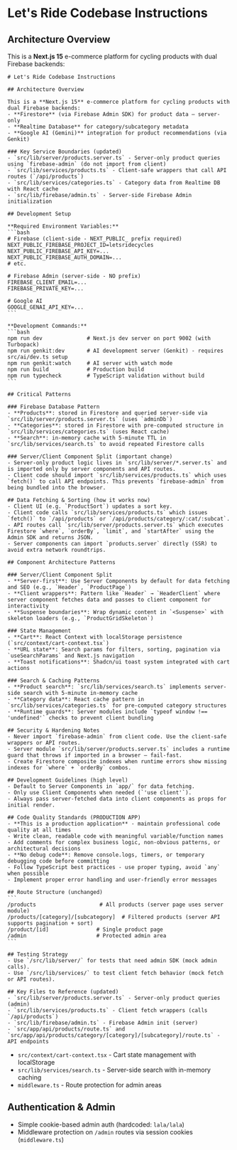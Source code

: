 # Let's Ride Codebase Instructions

## Architecture Overview

This is a **Next.js 15** e-commerce platform for cycling products with dual Firebase backends:
````instructions
# Let's Ride Codebase Instructions

## Architecture Overview

This is a **Next.js 15** e-commerce platform for cycling products with dual Firebase backends:
- **Firestore** (via Firebase Admin SDK) for product data — server-only
- **Realtime Database** for category/subcategory metadata  
- **Google AI (Gemini)** integration for product recommendations (via Genkit)

### Key Service Boundaries (updated)
- `src/lib/server/products.server.ts` - Server-only product queries using `firebase-admin` (do not import from client)
- `src/lib/services/products.ts` - Client-safe wrappers that call API routes (`/api/products`)
- `src/lib/services/categories.ts` - Category data from Realtime DB with React cache
- `src/lib/firebase/admin.ts` - Server-side Firebase Admin initialization

## Development Setup

**Required Environment Variables:**
```bash
# Firebase (client-side - NEXT_PUBLIC_ prefix required)
NEXT_PUBLIC_FIREBASE_PROJECT_ID=letsridecycles
NEXT_PUBLIC_FIREBASE_API_KEY=...
NEXT_PUBLIC_FIREBASE_AUTH_DOMAIN=...
# etc.

# Firebase Admin (server-side - NO prefix)
FIREBASE_CLIENT_EMAIL=...
FIREBASE_PRIVATE_KEY=...

# Google AI
GOOGLE_GENAI_API_KEY=...
```

**Development Commands:**
```bash
npm run dev              # Next.js dev server on port 9002 (with Turbopack)
npm run genkit:dev       # AI development server (Genkit) - requires src/ai/dev.ts setup
npm run genkit:watch     # AI server with watch mode
npm run build            # Production build
npm run typecheck        # TypeScript validation without build
```

## Critical Patterns

### Firebase Database Pattern
- **Products**: stored in Firestore and queried server-side via `src/lib/server/products.server.ts` (uses `adminDb`)
- **Categories**: stored in Firestore with pre-computed structure in `src/lib/services/categories.ts` (uses React cache)
- **Search**: in-memory cache with 5-minute TTL in `src/lib/services/search.ts` to avoid repeated Firestore calls

### Server/Client Component Split (important change)
- Server-only product logic lives in `src/lib/server/*.server.ts` and is imported only by server components and API routes.
- Client code should import `src/lib/services/products.ts` which uses `fetch()` to call API endpoints. This prevents `firebase-admin` from being bundled into the browser.

## Data Fetching & Sorting (how it works now)
- Client UI (e.g. `ProductSort`) updates a sort key.
- Client code calls `src/lib/services/products.ts` which issues `fetch()` to `/api/products` or `/api/products/category/:cat/:subcat`.
- API routes call `src/lib/server/products.server.ts` which executes Firestore `where`, `orderBy`, `limit`, and `startAfter` using the Admin SDK and returns JSON.
- Server components can import `products.server` directly (SSR) to avoid extra network roundtrips.

## Component Architecture Patterns

### Server/Client Component Split
- **Server-first**: Use Server Components by default for data fetching and SEO (e.g., `Header`, `ProductPage`)
- **Client wrappers**: Pattern like `Header` → `HeaderClient` where server component fetches data and passes to client component for interactivity
- **Suspense boundaries**: Wrap dynamic content in `<Suspense>` with skeleton loaders (e.g., `ProductGridSkeleton`)

### State Management
- **Cart**: React Context with localStorage persistence (`src/context/cart-context.tsx`)
- **URL state**: Search params for filters, sorting, pagination via `useSearchParams` and Next.js navigation
- **Toast notifications**: Shadcn/ui toast system integrated with cart actions

### Search & Caching Patterns
- **Product search**: `src/lib/services/search.ts` implements server-side search with 5-minute in-memory cache
- **Category data**: React cache pattern in `src/lib/services/categories.ts` for pre-computed category structures
- **Runtime guards**: Server modules include `typeof window !== 'undefined'` checks to prevent client bundling

## Security & Hardening Notes
- Never import `firebase-admin` from client code. Use the client-safe wrappers or API routes.
- Server module `src/lib/server/products.server.ts` includes a runtime guard that throws if imported in a browser — fail-fast.
- Create Firestore composite indexes when runtime errors show missing indexes for `where` + `orderBy` combos.

## Development Guidelines (high level)
- Default to Server Components in `app/` for data fetching.
- Only use Client Components when needed (`'use client'`).
- Always pass server-fetched data into client components as props for initial render.

## Code Quality Standards (PRODUCTION APP)
- **This is a production application** - maintain professional code quality at all times
- Write clean, readable code with meaningful variable/function names
- Add comments for complex business logic, non-obvious patterns, or architectural decisions
- **No debug code**: Remove console.logs, timers, or temporary debugging code before committing
- Follow TypeScript best practices - use proper typing, avoid `any` when possible
- Implement proper error handling and user-friendly error messages

## Route Structure (unchanged)
```
/products                    # All products (server page uses server module)
/products/[category]/[subcategory]  # Filtered products (server API supports pagination + sort)
/product/[id]               # Single product page
/admin                      # Protected admin area
```

## Testing Strategy
- Use `/src/lib/server/` for tests that need admin SDK (mock admin calls).
- Use `/src/lib/services/` to test client fetch behavior (mock fetch or API routes).

## Key Files to Reference (updated)
- `src/lib/server/products.server.ts` - Server-only product queries (admin)
- `src/lib/services/products.ts` - Client fetch wrappers (calls `/api/products`)
- `src/lib/firebase/admin.ts` - Firebase Admin init (server)
- `src/app/api/products/route.ts` and `src/app/api/products/category/[category]/[subcategory]/route.ts` - API endpoints

````
- `src/context/cart-context.tsx` - Cart state management with localStorage
- `src/lib/services/search.ts` - Server-side search with in-memory caching
- `middleware.ts` - Route protection for admin areas

## Authentication & Admin
- Simple cookie-based admin auth (hardcoded: `lala/lala`)
- Middleware protection on `/admin` routes via session cookies (`middleware.ts`)
